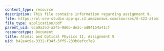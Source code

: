 ```yaml
---
content_type: resource
description: This file contains information regarding assignment 9.
file: https://ol-ocw-studio-app-qa.s3.amazonaws.com/courses/8-422-atomic-and-optical-physics-ii-spring-2013/b42e4c9a3332f34f5ff5233b0efcc7e9_MIT8_422S13_hw9.pdf
file_type: application/pdf
parent_uid: 6ca9a3ad-a245-0d6b-de2c-ad84154a41cf
resourcetype: Document
title: Atomic and Optical Physics II, Assignment 9
uid: b42e4c9a-3332-f34f-5ff5-233b0efcc7e9
---
```

